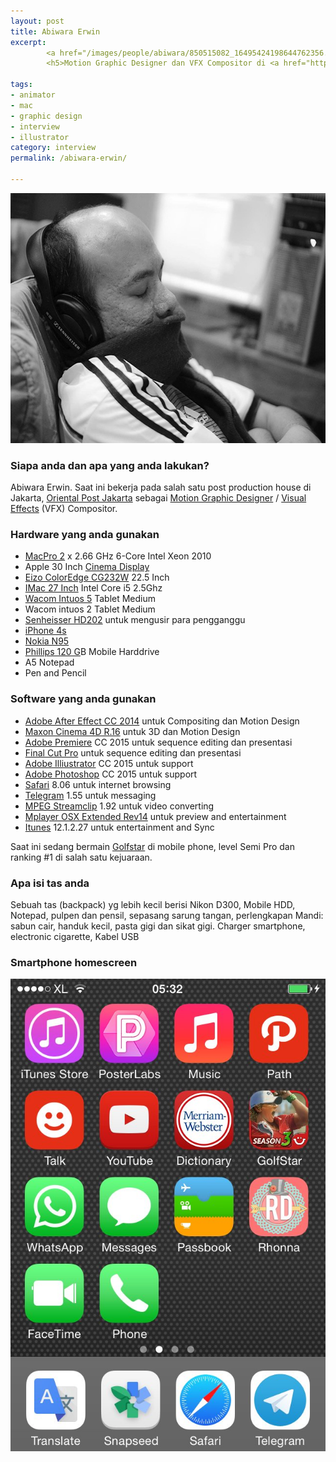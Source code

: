 ```yaml
---
layout: post
title: Abiwara Erwin
excerpt:
        <a href="/images/people/abiwara/850515082_16495424198644762356.jpg"><img src="/images/people/abiwara/850515082_16495424198644762356.jpg" alt="abiwara erwin" /></a>
        <h5>Motion Graphic Designer dan VFX Compositor di <a href="http://www.orientalpost.com/">Oriental Post Jakarta</a></h5>

tags:
- animator
- mac
- graphic design
- interview
- illustrator
category: interview
permalink: /abiwara-erwin/

---
```


<a href="/images/people/abiwara/850515082_16495424198644762356.jpg"><img src="/images/people/abiwara/850515082_16495424198644762356.jpg" alt="abiwara erwin" width="600" height="400" class="alignnone size-full wp-image-108" /></a>


<h3>Siapa anda dan apa yang anda lakukan?</h3>

Abiwara Erwin. Saat ini bekerja pada salah satu post production house di Jakarta,
<a href="http://www.orientalpost.com/">Oriental Post Jakarta</a> sebagai <a href="https://en.wikipedia.org/wiki/Motion_graphic_design">Motion Graphic Designer</a> / <a href="https://en.wikipedia.org/wiki/Visual_effects">Visual Effects</a> (VFX) Compositor.

<h3>Hardware yang anda gunakan</h3>


<ul>
<li><a href="https://support.apple.com/kb/SP589?locale=en_US">MacPro 2</a> x 2.66 GHz 6-Core Intel Xeon 2010</li>
<li>Apple 30 Inch <a href="https://en.wikipedia.org/wiki/Apple_Cinema_Display">Cinema Display</a></li>
<li><a href="http://www.eizoglobal.com/products/coloredge/cg232w/">Eizo ColorEdge CG232W</a> 22.5 Inch</li>
<li><a href="https://support.apple.com/kb/sp623?locale=en_US">IMac 27 Inch</a> Intel Core i5 2.5Ghz</li>
<li><a href="http://www.wacom.com/en-us/products/pen-tablets/intuos-pro-medium">Wacom Intuos 5</a> Tablet Medium</li>
<li>Wacom intuos 2 Tablet Medium</li>
<li><a href="http://en-id.sennheiser.com/over-ear-headphones-hd-202">Senheisser HD202</a> untuk mengusir para pengganggu</li>
<li><a href="https://www.apple.com/lae/iphone-4s/specs/">iPhone 4s</a></li>
<li><a href="https://en.wikipedia.org/wiki/Nokia_N95">Nokia N95</a></li>
<li><a href="http://www.p4c.philips.com/cgi-bin/cpindex.pl?ctn=SPD5220CC/00&hlt=Link_Overview&scy=MX&slg=AEN">Phillips 120 G</a>B Mobile Harddrive</li>
<li>A5 Notepad</li>
<li>Pen and Pencil</li>
</ul>


<h3>Software yang anda gunakan</h3>


<ul>
<li><a href="https://www.adobe.com/products/aftereffects/features.html">Adobe After Effect CC 2014</a> untuk Compositing dan Motion Design</li>
<li><a href="http://www.maxon.net/products/new-in-cinema-4d-r16/overview.html">Maxon Cinema 4D R.16</a> untuk 3D dan Motion Design</li>
<li><a href="https://www.adobe.com/products/premiere.html">Adobe Premiere</a> CC 2015 untuk sequence editing dan presentasi</li>
<li><a href="http://www.apple.com/final-cut-pro/">Final Cut Pro</a> untuk sequence editing dan presentasi</li>
<li><a href="https://www.adobe.com/products/illustrator.html">Adobe Illiustrator</a> CC 2015 untuk support</li>
<li><a href="https://www.adobe.com/products/photoshop.html">Adobe Photoshop</a> CC 2015 untuk support</li>
<li><a href="https://www.apple.com/safari/">Safari</a> 8.06 untuk internet browsing</li>
<li><a href="https://telegram.org/">Telegram</a> 1.55 untuk messaging</li>
<li><a href="http://www.squared5.com/">MPEG Streamclip</a> 1.92 untuk video converting</li>
<li><a href="http://mplayerosx.ch/">Mplayer OSX Extended Rev14</a> untuk preview and entertainment</li>
<li><a href="https://www.apple.com/itunes/download/">Itunes</a> 12.1.2.27 untuk entertainment and Sync</li>
</ul>


Saat ini sedang bermain <a href="https://itunes.apple.com/id/app/golf-star/id564079155?mt=8">Golfstar</a> di mobile phone, level Semi Pro dan ranking #1 di salah satu kejuaraan.

<h3>Apa isi tas anda</h3>

Sebuah tas (backpack) yg lebih kecil berisi Nikon D300, Mobile HDD, Notepad, pulpen dan pensil, sepasang sarung tangan, perlengkapan Mandi: sabun cair, handuk kecil, pasta gigi dan sikat gigi. Charger smartphone, electronic cigarette, Kabel USB

<h3>Smartphone homescreen</h3>

<a href="/images/people/abiwara/850515405_11964939063006686668.jpg"><img src="/images/people/abiwara/850515405_11964939063006686668.jpg" alt="Abiwara Homescreen"  /></a>
